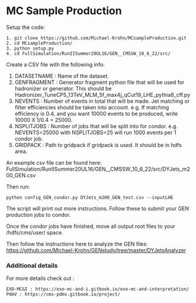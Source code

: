 # MC Sample Production

Setup the code:

```
1. git clone https://github.com/Michael-Krohn/MCsampleProduction.git
2. cd MCsampleProduction/
3. python setup.py
4. cd FullSimulation/RunIISummer20UL16/GEN__CMSSW_10_6_22/src/
```

Create a CSV file with the following info:

1. DATASETNAME : Name of the dataset.
2. GENFRAGMENT : Generator fragment python file that will be used for hadronizer or generator. This should be Hadronizer_TuneCP5_13TeV_MLM_5f_max4j_qCut19_LHE_pythia8_cff.py
3. NEVENTS : Number of events in total that will be made. Jet matching or filter efficiencies should be taken into account. e.g. If matching efficiency is 0.4, and you want 10000 events to be produced, write 10000 X 1/0.4 = 25000.
4. NSPLITJOBS : Number of jobs that will be split into for condor. e.g. NEVENTS=25000 with NSPLITJOBS=25 will run 1000 events per 1 condor job.
5. GRIDPACK : Path to gridpack if gridpack is used. It should be in hdfs area.

An example csv file can be found here: FullSimulation/RunIISummer20UL16/GEN__CMSSW_10_6_22/src/DYJets_m200_GEN.csv

Then run:

```
python config_GEN_condor.py DYJets_m200_GEN_test.csv --inputLHE
```

The script will print out more instructions. Follow these to submit your GEN production jobs to condor.

Once the condor jobs have finished, move all output root files to your /hdfs/cms/user/ space. 

Then follow the instructions here to analyze the GEN files: https://github.com/Michael-Krohn/GENstudy/tree/master/DYJetsAnalyzer

### Additional details

For more details check out :

    EXO-MC&I : https://exo-mc-and-i.gitbook.io/exo-mc-and-interpretation/
    PdmV : https://cms-pdmv.gitbook.io/project/
